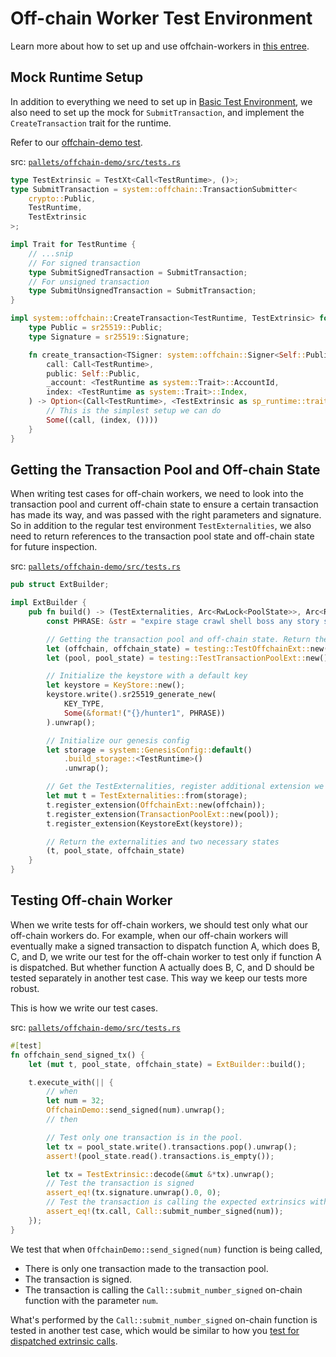 # Off-chain Worker Test Environment

Learn more about how to set up and use offchain-workers in [this entree](../off-chain-workers.md).

## Mock Runtime Setup

In addition to everything we need to set up in [Basic Test Environment](./mock.md), we also need to set up the mock for `SubmitTransaction`, and implement the `CreateTransaction` trait for the runtime.

Refer to our [offchain-demo test](https://github.com/substrate-developer-hub/recipes/tree/master/pallets/offchain-demo/src/test.rs).

src: [`pallets/offchain-demo/src/tests.rs`](https://github.com/substrate-developer-hub/recipes/tree/master/pallets/offchain-demo/src/test.rs)

```rust
type TestExtrinsic = TestXt<Call<TestRuntime>, ()>;
type SubmitTransaction = system::offchain::TransactionSubmitter<
	crypto::Public,
	TestRuntime,
	TestExtrinsic
>;

impl Trait for TestRuntime {
	// ...snip
	// For signed transaction
	type SubmitSignedTransaction = SubmitTransaction;
	// For unsigned transaction
	type SubmitUnsignedTransaction = SubmitTransaction;
}

impl system::offchain::CreateTransaction<TestRuntime, TestExtrinsic> for TestRuntime {
	type Public = sr25519::Public;
	type Signature = sr25519::Signature;

	fn create_transaction<TSigner: system::offchain::Signer<Self::Public, Self::Signature>> (
		call: Call<TestRuntime>,
		public: Self::Public,
		_account: <TestRuntime as system::Trait>::AccountId,
		index: <TestRuntime as system::Trait>::Index,
	) -> Option<(Call<TestRuntime>, <TestExtrinsic as sp_runtime::traits::Extrinsic>::SignaturePayload)> {
		// This is the simplest setup we can do
		Some((call, (index, ())))
	}
}
```

## Getting the Transaction Pool and Off-chain State

When writing test cases for off-chain workers, we need to look into the transaction pool and current off-chain state to ensure a certain transaction has made its way, and was passed with the right parameters and signature. So in addition to the regular test environment `TestExternalities`, we also need to return references to the transaction pool state and off-chain state for future inspection.

src: [`pallets/offchain-demo/src/tests.rs`](https://github.com/substrate-developer-hub/recipes/tree/master/pallets/offchain-demo/src/test.rs)

```rust
pub struct ExtBuilder;

impl ExtBuilder {
	pub fn build() -> (TestExternalities, Arc<RwLock<PoolState>>, Arc<RwLock<OffchainState>>) {
		const PHRASE: &str = "expire stage crawl shell boss any story swamp skull yellow bamboo copy";

		// Getting the transaction pool and off-chain state. Return them for future inspection.
		let (offchain, offchain_state) = testing::TestOffchainExt::new();
		let (pool, pool_state) = testing::TestTransactionPoolExt::new();

		// Initialize the keystore with a default key
		let keystore = KeyStore::new();
		keystore.write().sr25519_generate_new(
			KEY_TYPE,
			Some(&format!("{}/hunter1", PHRASE))
		).unwrap();

		// Initialize our genesis config
		let storage = system::GenesisConfig::default()
			.build_storage::<TestRuntime>()
			.unwrap();

		// Get the TestExternalities, register additional extension we just set up
		let mut t = TestExternalities::from(storage);
		t.register_extension(OffchainExt::new(offchain));
		t.register_extension(TransactionPoolExt::new(pool));
		t.register_extension(KeystoreExt(keystore));

		// Return the externalities and two necessary states
		(t, pool_state, offchain_state)
	}
}
```

## Testing Off-chain Worker

When we write tests for off-chain workers, we should test only what our off-chain workers do. For example, when our off-chain workers will eventually make a signed transaction to dispatch function A, which does B, C, and D, we write our test for the off-chain worker to test only if function A is dispatched. But whether function A actually does B, C, and D should be tested separately in another test case. This way we keep our tests more robust.

This is how we write our test cases.

src: [`pallets/offchain-demo/src/tests.rs`](https://github.com/substrate-developer-hub/recipes/tree/master/pallets/offchain-demo/src/test.rs)

```rust
#[test]
fn offchain_send_signed_tx() {
	let (mut t, pool_state, offchain_state) = ExtBuilder::build();

	t.execute_with(|| {
		// when
		let num = 32;
		OffchainDemo::send_signed(num).unwrap();
		// then

		// Test only one transaction is in the pool.
		let tx = pool_state.write().transactions.pop().unwrap();
		assert!(pool_state.read().transactions.is_empty());

		let tx = TestExtrinsic::decode(&mut &*tx).unwrap();
		// Test the transaction is signed
		assert_eq!(tx.signature.unwrap().0, 0);
		// Test the transaction is calling the expected extrinsics with expected parameters
		assert_eq!(tx.call, Call::submit_number_signed(num));
	});
}
```

We test that when `OffchainDemo::send_signed(num)` function is being called,

- There is only one transaction made to the transaction pool.
- The transaction is signed.
- The transaction is calling the `Call::submit_number_signed` on-chain function with the parameter `num`.

What's performed by the `Call::submit_number_signed` on-chain function is tested in another test case, which would be similar to how you [test for dispatched extrinsic calls](./common.md).
